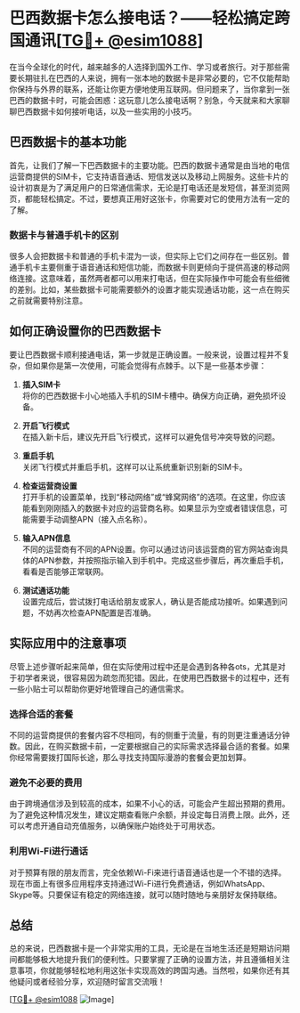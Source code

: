 # 巴西数据卡怎么接电话？——轻松搞定跨国通讯[[TG💪+ @esim1088](https://t.me/s/esim1088)]

在当今全球化的时代，越来越多的人选择到国外工作、学习或者旅行。对于那些需要长期驻扎在巴西的人来说，拥有一张本地的数据卡是非常必要的，它不仅能帮助你保持与外界的联系，还能让你更方便地使用互联网。但问题来了，当你拿到一张巴西的数据卡时，可能会困惑：这玩意儿怎么接电话啊？别急，今天就来和大家聊聊巴西数据卡如何接听电话，以及一些实用的小技巧。

## 巴西数据卡的基本功能

首先，让我们了解一下巴西数据卡的主要功能。巴西的数据卡通常是由当地的电信运营商提供的SIM卡，它支持语音通话、短信发送以及移动上网服务。这些卡片的设计初衷是为了满足用户的日常通信需求，无论是打电话还是发短信，甚至浏览网页，都能轻松搞定。不过，要想真正用好这张卡，你需要对它的使用方法有一定的了解。

### 数据卡与普通手机卡的区别

很多人会把数据卡和普通的手机卡混为一谈，但实际上它们之间存在一些区别。普通手机卡主要侧重于语音通话和短信功能，而数据卡则更倾向于提供高速的移动网络连接。这意味着，虽然两者都可以用来打电话，但在实际操作中可能会有些细微的差别。比如，某些数据卡可能需要额外的设置才能实现通话功能，这一点在购买之前就需要特别注意。

## 如何正确设置你的巴西数据卡

要让巴西数据卡顺利接通电话，第一步就是正确设置。一般来说，设置过程并不复杂，但如果你是第一次使用，可能会觉得有点棘手。以下是一些基本步骤：

1. **插入SIM卡**  
   将你的巴西数据卡小心地插入手机的SIM卡槽中。确保方向正确，避免损坏设备。

2. **开启飞行模式**  
   在插入新卡后，建议先开启飞行模式，这样可以避免信号冲突导致的问题。

3. **重启手机**  
   关闭飞行模式并重启手机，这样可以让系统重新识别新的SIM卡。

4. **检查运营商设置**  
   打开手机的设置菜单，找到“移动网络”或“蜂窝网络”的选项。在这里，你应该能看到刚刚插入的数据卡对应的运营商名称。如果显示为空或者错误信息，可能需要手动调整APN（接入点名称）。

5. **输入APN信息**  
   不同的运营商有不同的APN设置。你可以通过访问该运营商的官方网站查询具体的APN参数，并按照指示输入到手机中。完成这些步骤后，再次重启手机，看看是否能够正常联网。

6. **测试通话功能**  
   设置完成后，尝试拨打电话给朋友或家人，确认是否能成功接听。如果遇到问题，不妨再次检查APN配置是否准确。

## 实际应用中的注意事项

尽管上述步骤听起来简单，但在实际使用过程中还是会遇到各种各ots，尤其是对于初学者来说，很容易因为疏忽而犯错。因此，在使用巴西数据卡的过程中，还有一些小贴士可以帮助你更好地管理自己的通信需求。

### 选择合适的套餐

不同的运营商提供的套餐内容不尽相同，有的侧重于流量，有的则更注重通话分钟数。因此，在购买数据卡前，一定要根据自己的实际需求选择最合适的套餐。如果你经常需要拨打国际长途，那么寻找支持国际漫游的套餐会更加划算。

### 避免不必要的费用

由于跨境通信涉及到较高的成本，如果不小心的话，可能会产生超出预期的费用。为了避免这种情况发生，建议定期查看账户余额，并设定每日消费上限。此外，还可以考虑开通自动充值服务，以确保账户始终处于可用状态。

### 利用Wi-Fi进行通话

对于预算有限的朋友而言，完全依赖Wi-Fi来进行语音通话也是一个不错的选择。现在市面上有很多应用程序支持通过Wi-Fi进行免费通话，例如WhatsApp、Skype等。只要保证有稳定的网络连接，就可以随时随地与亲朋好友保持联络。

## 总结

总的来说，巴西数据卡是一个非常实用的工具，无论是在当地生活还是短期访问期间都能够极大地提升我们的便利性。只要掌握了正确的设置方法，并且遵循相关注意事项，你就能够轻松地利用这张卡实现高效的跨国沟通。当然啦，如果你还有其他疑问或者经验分享，欢迎随时留言交流哦！

[[TG💪+ @esim1088](https://t.me/s/esim1088) ![Image](https://i.postimg.cc/4NQfJmqS/Snipaste-2025-05-13-00-14-12.png)]